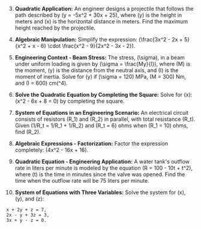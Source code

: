 
3. **Quadratic Application:**
An engineer designs a projectile that follows the path described by \(y = -5x^2 + 30x + 25\), where \(y\) is the height in meters and \(x\) is the horizontal distance in meters. Find the maximum height reached by the projectile.

4. **Algebraic Manipulation:**
Simplify the expression: \(\frac{3x^2 - 2x + 5}{x^2 + x - 6} \cdot \frac{x^2 - 9}{2x^2 - 3x - 2}\).

5. **Engineering Context - Beam Stress:**
The stress, \(\sigma\), in a beam under uniform loading is given by \(\sigma = \frac{My}{I}\), where \(M\) is the moment, \(y\) is the distance from the neutral axis, and \(I\) is the moment of inertia. Solve for \(y\) if \(\sigma = 120\) MPa, \(M = 300\) Nm, and \(I = 600\) cm\(^4\).

6. **Solve the Quadratic Equation by Completing the Square:**
Solve for \(x\): \(x^2 - 6x + 8 = 0\) by completing the square.

7. **System of Equations in an Engineering Scenario:**
An electrical circuit consists of resistors \(R_1\) and \(R_2\) in parallel, with total resistance \(R_t\). Given \(1/R_t = 1/R_1 + 1/R_2\) and \(R_t = 6\) ohms when \(R_1 = 10\) ohms, find \(R_2\).

8. **Algebraic Expressions - Factorization:**
Factor the expression completely: \(4x^2 - 16x + 16\).

9. **Quadratic Equation - Engineering Application:**
A water tank's outflow rate in liters per minute is modeled by the equation \(R = 100 - 10t + t^2\), where \(t\) is the time in minutes since the valve was opened. Find the time when the outflow rate will be 75 liters per minute.

10. **System of Equations with Three Variables:**
 Solve the system for \(x\), \(y\), and \(z\):
 ```
 x + 2y + z = 7,
 2x - y + 3z = 3,
 3x + y - z = 0.
 ```
